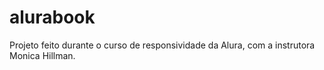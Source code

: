 # alurabook
Projeto feito durante o curso de responsividade da Alura, com a instrutora Monica Hillman.
